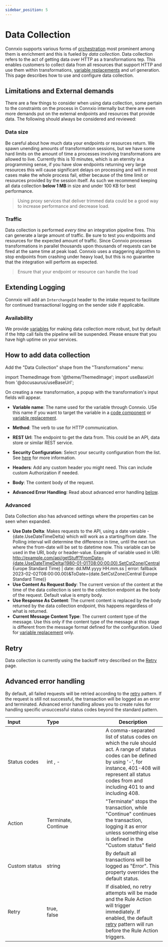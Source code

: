 ```yaml
---
sidebar_position: 5
---
```


# Data Collection

Connxio supports various forms of [orchestration](/getting-started/core-concepts) most prominent among them is enrichment and this is fueled by *data collection*. Data collection refers to the act of getting data over HTTP as a transformations tep. This enables customers to collect data from all resources that support HTTP and use them within transformations, [variable replacements](/connxio-portal/variables/variable-replacement) and url generation. This page describes how to use and configure data collection.

## Limitations and External demands

There are a few things to consider when using data collection, some pertain to the constraints on the process in Connxio internally but there are even more demands put on the external endpoints and resources that provide data. The following should always be considered and reviewed:

### Data size

Be careful about how much data your endpoints or resources return. We spawn unending amounts of transformation sessions, but we have some hard limits on the amount of time a processes involving transformations are allowed to live. Currently this is 10 minutes, which is an eternity in a programming sense, if you have slow endpoints returning very large resources this will cause significant delays on processing and will in most cases make the whole process fail, either because of the time limit or resources provided by the session itself. As such we recommend keeping all data collection **below 1 MB** in size and under 100 KB for best performance.

>Using proxy services that deliver trimmed data could be a good way to increase performance and decrease load.

### Traffic

Data collection is performed *every time* an integration pipeline fires. This can generate a large amount of traffic. Be sure to test you endpoints and resources for the expected amount of traffic. Since Connxio processes transformations in parallel thousands upon thousands of requests can be fired at the same time at peak load. Connxio uses a staggering algorithm to stop endpoints from crashing under heavy load, but this is no guarantee that the integration will perform as expected.

>Ensure that your endpoint or resource can handle the load

## Extending Logging

Connxio will add an `InterchangeId` header to the intake request to facilitate for continued transactional logging on the sender side if applicable.

### Availability

We provide [variables](#how-to-add-data-collection) for making data collection more robust, but by default if the http call fails the pipeline will be suspended. Please ensure that you have high uptime on your services.

## How to add data collection

Add the "Data Collection" shape from the "Transformations" menu:

import ThemedImage from '@theme/ThemedImage';
import useBaseUrl from '@docusaurus/useBaseUrl';

<div style={{maxWidth: '400px'}}>
  <ThemedImage
    alt="outbound connections"
    sources={{
      light: useBaseUrl('/img/docs/transformations/transformations-light.webp'),
      dark: useBaseUrl('/img/docs/transformations/transformations-dark.webp#dark-only'),
    }}
  />
</div>

On creating a new transformation, a popup with the transformation's input fields will appear. 

<div style={{maxWidth: '400px'}}>
  <ThemedImage
    alt="outbound connections"
    sources={{
      light: useBaseUrl('/img/docs/transformations/datacol-light.webp'),
      dark: useBaseUrl('/img/docs/transformations/datacol-dark.webp#dark-only'),
    }}
  />
</div>

- **Variable name**: The name used for the variable through Connxio. USe this name if you want to target the variable in a [code component](/integrations/transformation/code-components) or [variable replacement](/connxio-portal/variables/variable-replacement).
- **Method**: The verb to use for HTTP communication.
- **REST Url**: The endpoint to get the data from. This could be an API, data store or similar REST service.
- **Security Configuration**: Select your security configuration from the list. See [here](/connxio-portal/security-configurations) for more information.
- **Headers**: Add any custom header you might need. This can include custom Authorization if needed.

    <div style={{maxWidth: '400px'}}>
        <ThemedImage
            alt="outbound connections"
            sources={{
            light: useBaseUrl('/img/docs/transformations/datacol-headers-light.webp'),
            dark: useBaseUrl('/img/docs/transformations/datacol-headers-dark.webp#dark-only'),
            }}
        />
    </div>

- **Body**: The content body of the request.

    <div style={{maxWidth: '400px'}}>
        <ThemedImage
            alt="outbound connections"
            sources={{
            light: useBaseUrl('/img/docs/transformations/datacol-body-light.webp'),
            dark: useBaseUrl('/img/docs/transformations/datacol-body-dark.webp#dark-only'),
            }}
        />
    </div>

- **Advanced Error Handling**: Read about advanced error handling [below](#advanced-error-handling).

### Advanced
Data Collection also has advanced settings where the properties can be seen when expanded.

<div style={{maxWidth: '400px'}}>
  <ThemedImage
    alt="outbound connections"
    sources={{
      light: useBaseUrl('/img/docs/transformations/datacol-advanced-light.webp'),
      dark: useBaseUrl('/img/docs/transformations/datacol-advanced-dark.webp#dark-only'),
    }}
  />
</div>

- **Use Date Delta**: Makes requests to the API, using a date variable - {date.UseDateTimeDelta} which will work as a starting/from date. The Polling interval will determine the difference in time, until the next run where the from-date will be set to datetime now. This variable can be used in the URI, body or header-value. Example of variable used in URI: http://example.com/api/getStuff?FromDate={date.UseDateTimeDelta(1980-01-01T08:00:00.00).SetCstZone(Central Europe Standard Time) | date: dd.MM.yyyy HH.mm.ss | error: fallback 2023-02-02T08:00:00.00}&ToDate={date.SetCstZone(Central Europe Standard Time)}
- **Use Content As Request Body**: The current version of the content at the time of the data collection is sent to the collection endpoint as the body of the request. Default value is empty body.
- **Use Response As Content**: The current content is replaced by the body returned by the data collection endpoint, this happens regardless of what is returned.
- **Current Message Content Type**: The current content type of the message. Use this only if the content type of the message at this stage is different from the message format defined for the configuration. Used for [variable replacement](/connxio-portal/variables/variable-replacement) only.


## Retry

Data collection is currently using the backoff retry described on the [Retry](/integrations/retry) page.

## Advanced error handling

By default, all failed requests will be retried according to the [retry](#retry) pattern. If the request is still not successful, the transaction will be logged as an error and terminated. Advanced error handling allows you to create rules for handling specific unsuccessful status codes beyond the standard pattern.

<div style={{maxWidth: '400px'}}>
  <ThemedImage
    alt="outbound connections"
    sources={{
      light: useBaseUrl('/img/docs/transformations/datacol-error-light.webp'),
      dark: useBaseUrl('/img/docs/transformations/datacol-error-dark.webp#dark-only'),
    }}
  />
</div>

| Input&nbsp;&nbsp;&nbsp;&nbsp;&nbsp;&nbsp;&nbsp;&nbsp;&nbsp;&nbsp;&nbsp;&nbsp;&nbsp;&nbsp;&nbsp;&nbsp;  | Type&nbsp;&nbsp;&nbsp;&nbsp;&nbsp;&nbsp;&nbsp;&nbsp;&nbsp;&nbsp;&nbsp;&nbsp;&nbsp;&nbsp;&nbsp;&nbsp;&nbsp;&nbsp;&nbsp;&nbsp;&nbsp;&nbsp;&nbsp;&nbsp;&nbsp;&nbsp;&nbsp;&nbsp;&nbsp;&nbsp;&nbsp; | Description |
|---|---| --- |
| Status codes | int , - | A comma-separated list of status codes on which the rule should act. A range of status codes can be defined by using '-', for instance, 401-408 will represent all status codes from and including 401 to and including 408. |
| Action | Terminate,<br /> Continue | "Terminate" stops the transaction, while "Continue" continues the transaction, logging it as error unless something else is defined in the "Custom status" field |
| Custom status | string | By default all transactions will be logged as "Error". This property overrides the default status. |
| Retry | true,<br />false | If disabled, no retry attempts will be made and the Rule Action will trigger immediately. If enabled, the default [retry](#retry) pattern will run before the Rule Action triggers. |
